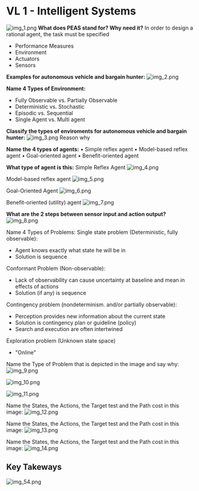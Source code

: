 # VL 1 - Intelligent Systems

![img_1.png](img_1.png)
**What does PEAS stand for? Why need it?**
In order to design a rational agent, the task must be specified
- Performance Measures 
- Environment
- Actuators
- Sensors

**Examples for autonomous vehicle and bargain hunter:**
![img_2.png](img_2.png)

**Name 4 Types of Environment:**
- Fully Observable vs. Partially Observable
- Deterministic vs. Stochastic
- Episodic vs. Sequential
- Single Agent vs. Multi agent

**Classify the types of enviroments for autonomous vehicle and bargain hunter:**
![img_3.png](img_3.png)
Reason why

**Name the 4 types of agents:**
• Simple reflex agent
• Model-based reflex agent
• Goal-oriented agent
• Benefit-oriented agent


**What type of agent is this:**
Simple Reflex Agent
![img_4.png](img_4.png)

Model-based reflex agent
![img_5.png](img_5.png)

Goal-Oriented Agent
![img_6.png](img_6.png)

Benefit-oriented (utility) agent
![img_7.png](img_7.png)

**What are the 2 steps between sensor input and action output?**
![img_8.png](img_8.png)

Name 4 Types of Problems:
Single state problem (Deterministic, fully observable):
- Agent knows exactly what state he will be in
- Solution is sequence

Conformant Problem (Non-observable):
- Lack of observability can cause uncertainty at baseline and mean in effects of actions
- Solution (if any) is sequence

Contingency problem (nondeterminism. and/or partially observable):
- Perception provides new information about the current state
- Solution is contingency plan or guideline (policy)
- Search and execution are often intertwined

Exploration problem (Unknown state space)
- "Online"

Name the Type of Problem that is depicted in the image and say why:
![img_9.png](img_9.png)

![img_10.png](img_10.png)

![img_11.png](img_11.png)


Name the States, the Actions, the Target test and the Path cost in this image:
![img_12.png](img_12.png)

Name the States, the Actions, the Target test and the Path cost in this image:
![img_13.png](img_13.png)

Name the States, the Actions, the Target test and the Path cost in this image:
![img_14.png](img_14.png)

## Key Takeways
![img_54.png](img_54.png)